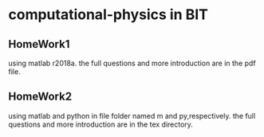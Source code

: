 # computational-physics in BIT

## HomeWork1
using matlab r2018a. 
the full questions and more introduction are in the pdf file.

## HomeWork2
using matlab and python in file folder named m and py,respectively. 
the full questions and more introduction are in the tex directory.

